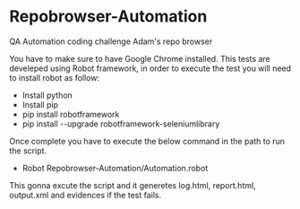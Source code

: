 # Repobrowser-Automation
QA Automation coding challenge Adam's repo browser

You have to make sure to have Google Chrome installed.
This tests are develeped using Robot framework, in order to execute the test you will need to install robot as follow:

- Install python 
- Install pip
- pip install robotframework
- pip install --upgrade robotframework-seleniumlibrary

Once complete you have to execute the below command in the path to run the script.
- Robot Repobrowser-Automation/Automation.robot 

This gonna excute the script and it generetes log.html, report.html, output.xml and evidences if the test fails.
